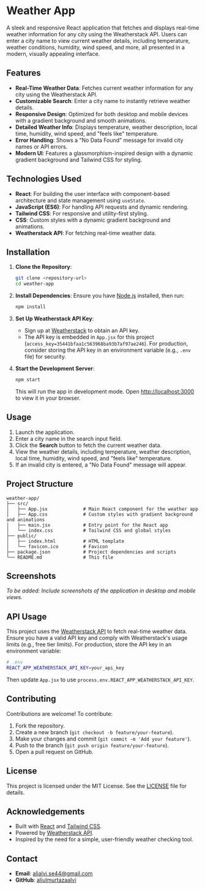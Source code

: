 # Weather App

A sleek and responsive React application that fetches and displays real-time weather information for any city using the Weatherstack API. Users can enter a city name to view current weather details, including temperature, weather conditions, humidity, wind speed, and more, all presented in a modern, visually appealing interface.

## Features
- **Real-Time Weather Data**: Fetches current weather information for any city using the Weatherstack API.
- **Customizable Search**: Enter a city name to instantly retrieve weather details.
- **Responsive Design**: Optimized for both desktop and mobile devices with a gradient background and smooth animations.
- **Detailed Weather Info**: Displays temperature, weather description, local time, humidity, wind speed, and "feels like" temperature.
- **Error Handling**: Shows a "No Data Found" message for invalid city names or API errors.
- **Modern UI**: Features a glassmorphism-inspired design with a dynamic gradient background and Tailwind CSS for styling.

## Technologies Used
- **React**: For building the user interface with component-based architecture and state management using `useState`.
- **JavaScript (ES6)**: For handling API requests and dynamic rendering.
- **Tailwind CSS**: For responsive and utility-first styling.
- **CSS**: Custom styles with a dynamic gradient background and animations.
- **Weatherstack API**: For fetching real-time weather data.

## Installation

1. **Clone the Repository**:
   ```bash
   git clone <repository-url>
   cd weather-app
   ```

2. **Install Dependencies**:
   Ensure you have [Node.js](https://nodejs.org/) installed, then run:
   ```bash
   npm install
   ```

3. **Set Up Weatherstack API Key**:
   - Sign up at [Weatherstack](https://weatherstack.com/) to obtain an API key.
   - The API key is embedded in `App.jsx` for this project (`access_key=35441bfaa1c563968ba93b7af97ae246`). For production, consider storing the API key in an environment variable (e.g., `.env` file) for security.

4. **Start the Development Server**:
   ```bash
   npm start
   ```
   This will run the app in development mode. Open [http://localhost:3000](http://localhost:3000) to view it in your browser.

## Usage
1. Launch the application.
2. Enter a city name in the search input field.
3. Click the **Search** button to fetch the current weather data.
4. View the weather details, including temperature, weather description, local time, humidity, wind speed, and "feels like" temperature.
5. If an invalid city is entered, a "No Data Found" message will appear.

## Project Structure
```
weather-app/
├── src/
│   ├── App.jsx             # Main React component for the weather app
│   ├── App.css             # Custom styles with gradient background and animations
│   ├── main.jsx            # Entry point for the React app
│   └── index.css           # Tailwind CSS and global styles
├── public/
│   ├── index.html          # HTML template
│   └── favicon.ico         # Favicon
├── package.json            # Project dependencies and scripts
└── README.md               # This file
```

## Screenshots
*To be added: Include screenshots of the application in desktop and mobile views.*

## API Usage
This project uses the [Weatherstack API](https://weatherstack.com/) to fetch real-time weather data. Ensure you have a valid API key and comply with Weatherstack's usage limits (e.g., free tier limits). For production, store the API key in an environment variable:
```bash
# .env
REACT_APP_WEATHERSTACK_API_KEY=your_api_key
```
Then update `App.jsx` to use `process.env.REACT_APP_WEATHERSTACK_API_KEY`.

## Contributing
Contributions are welcome! To contribute:
1. Fork the repository.
2. Create a new branch (`git checkout -b feature/your-feature`).
3. Make your changes and commit (`git commit -m 'Add your feature'`).
4. Push to the branch (`git push origin feature/your-feature`).
5. Open a pull request on GitHub.

## License
This project is licensed under the MIT License. See the [LICENSE](LICENSE) file for details.

## Acknowledgements
- Built with [React](https://reactjs.org/) and [Tailwind CSS](https://tailwindcss.com/).
- Powered by [Weatherstack API](https://weatherstack.com/).
- Inspired by the need for a simple, user-friendly weather checking tool.

## Contact
- **Email**: alialvi.se44@gmail.com
- **GitHub**: [aliulmurtazaalvi](https://github.com/aliulmurtazaalvi)